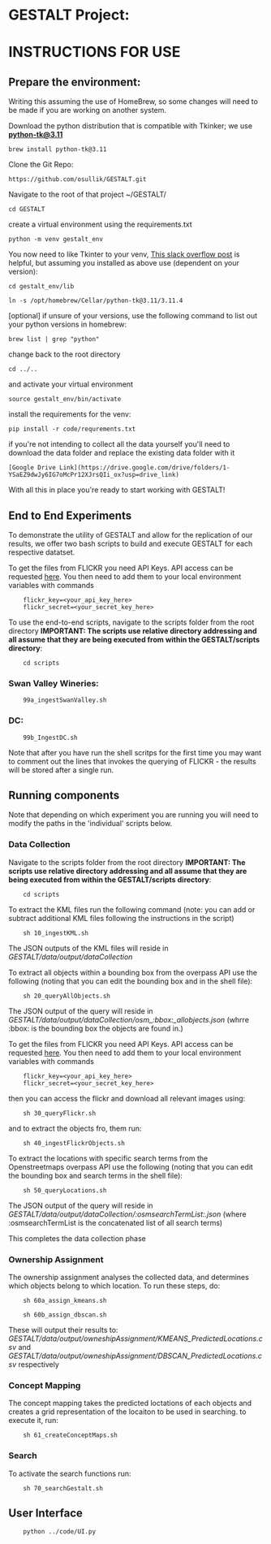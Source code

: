 # GESTALT Project:

# INSTRUCTIONS FOR USE

## Prepare the environment: 

Writing this assuming the use of HomeBrew, so some changes will need to be made if you are working on another system. 

Download the python distribution that is compatible with Tkinker; we use **python-tk@3.11**

    brew install python-tk@3.11

Clone the Git Repo: 

    https://github.com/osullik/GESTALT.git

Navigate to the root of that project ~/GESTALT/

    cd GESTALT

create a virtual environment using the requirements.txt

    python -m venv gestalt_env

You now need to like Tkinter to your venv, [This slack overflow post](https://stackoverflow.com/questions/15884075/tkinter-in-a-virtualenv) is helpful, but assuming you installed as above use (dependent on your version): 

    cd gestalt_env/lib

    ln -s /opt/homebrew/Cellar/python-tk@3.11/3.11.4

[optional] if unsure of your versions, use the following command to list out your python versions in homebrew: 

    brew list | grep "python"

change back to the root directory

    cd ../..

and activate your virtual environment 

    source gestalt_env/bin/activate

install the requirements for the venv: 

    pip install -r code/requrements.txt

if you're not intending to collect all the data yourself you'll need to download the data folder and replace the existing data folder with it

    [Google Drive Link](https://drive.google.com/drive/folders/1-YSaEZ9dwJy6IG7oMcPr12XJrsQIi_ox?usp=drive_link)

With all this in place you're ready to start working with GESTALT!

## End to End Experiments

To demonstrate the utility of GESTALT and allow for the replication of our results, we offer two bash scripts to build and execute GESTALT for each respective datatset. 

To get the files from FLICKR you need API Keys. API access can be requested [here](https://www.flickr.com/services/api/misc.api_keys.html). You then need to add them to your local environment variables with commands

        flickr_key=<your_api_key_here>
        flickr_secret=<your_secret_key_here>

To use the end-to-end scripts, navigate to the scripts folder from the root directory **IMPORTANT: The scripts use relative directory addressing and all assume that they are being executed from within the GESTALT/scripts directory**: 

        cd scripts

### Swan Valley Wineries:

        99a_ingestSwanValley.sh	

### DC:

        99b_IngestDC.sh

Note that after you have run the shell scritps for the first time you may want to comment out the lines that invokes the querying of FLICKR - the results will be stored after a single run. 

## Running components
Note that depending on which experiment you are running you will need to modify the paths in the 'individual' scripts below. 

### Data Collection

Navigate to the scripts folder from the root directory **IMPORTANT: The scripts use relative directory addressing and all assume that they are being executed from within the GESTALT/scripts directory**: 

        cd scripts

To extract the KML files run the following command (note: you can add or subtract additional KML files following the instructions in the script)

        sh 10_ingestKML.sh

The JSON outputs of the KML files will reside in *GESTALT/data/output/dataCollection*

To extract all objects within a bounding box from the overpass API use the following (noting that you can edit the bounding box and in the shell file):

        sh 20_queryAllObjects.sh

The JSON output of the query will reside in *GESTALT/data/output/dataCollection/osm_:bbox:_allobjects.json* (whrre :bbox: is the bounding box the objects are found in.)

To get the files from FLICKR you need API Keys. API access can be requested [here](https://www.flickr.com/services/api/misc.api_keys.html). You then need to add them to your local environment variables with commands

        flickr_key=<your_api_key_here>
        flickr_secret=<your_secret_key_here>

then you can access the flickr and download all relevant images using:

        sh 30_queryFlickr.sh

and to extract the objects fro, them run: 

        sh 40_ingestFlickrObjects.sh

To extract the locations with specific search terms from the Openstreetmaps overpass API use the following (noting that you can edit the bounding box and search terms in the shell file):

        sh 50_queryLocations.sh

The JSON output of the query will reside in *GESTALT/data/output/dataCollection/:osmsearchTermList:.json* (where :osmsearchTermList is the concatenated list of all search terms)

This completes the data collection phase

### Ownership Assignment 
The ownership assignment analyses the collected data, and determines which objects belong to which location. To run these steps, do: 

        sh 60a_assign_kmeans.sh

        sh 60b_assign_dbscan.sh

These will output their results to: *GESTALT/data/output/owneshipAssignment/KMEANS_PredictedLocations.csv* and *GESTALT/data/output/owneshipAssignment/DBSCAN_PredictedLocations.csv* respectively

### Concept Mapping
The concept mapping takes the predicted loctations of each objects and creates a grid representation of the locaiton to be used in searching. to execute it, run: 

        sh 61_createConceptMaps.sh

### Search

To activate the search functions run:

        sh 70_searchGestalt.sh

## User Interface

        python ../code/UI.py

